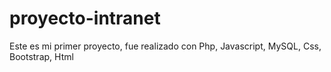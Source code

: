 # proyecto-intranet
Este es mi primer proyecto, fue realizado con Php, Javascript, MySQL, Css, Bootstrap, Html
